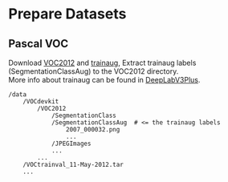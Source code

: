 
# Prepare Datasets
## Pascal VOC
Download [VOC2012](http://host.robots.ox.ac.uk/pascal/VOC/voc2012/VOCtrainval_11-May-2012.tar) and [trainaug](https://www.dropbox.com/s/oeu149j8qtbs1x0/SegmentationClassAug.zip?dl=0), 
Extract trainaug labels (SegmentationClassAug) to the VOC2012 directory.  
More info about trainaug can be found in [DeepLabV3Plus](https://github.com/VainF/DeepLabV3Plus-Pytorch/blob/master/README.md).  

```
/data
    /VOCdevkit  
        /VOC2012
            /SegmentationClass
            /SegmentationClassAug  # <= the trainaug labels
                2007_000032.png
                ...
            /JPEGImages
            ...
        ...
    /VOCtrainval_11-May-2012.tar
    ...
```
